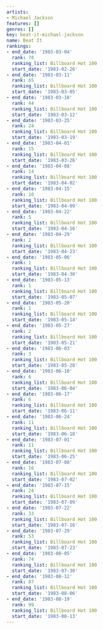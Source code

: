 ```yaml
---
artists:
- Michael Jackson
features: []
genres: []
key: beat-it-michael-jackson
name: Beat It
rankings:
- end_date: '1983-03-04'
  rank: 78
  ranking_list: Billboard Hot 100
  start_date: '1983-02-26'
- end_date: '1983-03-11'
  rank: 65
  ranking_list: Billboard Hot 100
  start_date: '1983-03-05'
- end_date: '1983-03-18'
  rank: 44
  ranking_list: Billboard Hot 100
  start_date: '1983-03-12'
- end_date: '1983-03-25'
  rank: 24
  ranking_list: Billboard Hot 100
  start_date: '1983-03-19'
- end_date: '1983-04-01'
  rank: 15
  ranking_list: Billboard Hot 100
  start_date: '1983-03-26'
- end_date: '1983-04-08'
  rank: 14
  ranking_list: Billboard Hot 100
  start_date: '1983-04-02'
- end_date: '1983-04-15'
  rank: 10
  ranking_list: Billboard Hot 100
  start_date: '1983-04-09'
- end_date: '1983-04-22'
  rank: 5
  ranking_list: Billboard Hot 100
  start_date: '1983-04-16'
- end_date: '1983-04-29'
  rank: 2
  ranking_list: Billboard Hot 100
  start_date: '1983-04-23'
- end_date: '1983-05-06'
  rank: 1
  ranking_list: Billboard Hot 100
  start_date: '1983-04-30'
- end_date: '1983-05-13'
  rank: 1
  ranking_list: Billboard Hot 100
  start_date: '1983-05-07'
- end_date: '1983-05-20'
  rank: 1
  ranking_list: Billboard Hot 100
  start_date: '1983-05-14'
- end_date: '1983-05-27'
  rank: 2
  ranking_list: Billboard Hot 100
  start_date: '1983-05-21'
- end_date: '1983-06-03'
  rank: 3
  ranking_list: Billboard Hot 100
  start_date: '1983-05-28'
- end_date: '1983-06-10'
  rank: 6
  ranking_list: Billboard Hot 100
  start_date: '1983-06-04'
- end_date: '1983-06-17'
  rank: 6
  ranking_list: Billboard Hot 100
  start_date: '1983-06-11'
- end_date: '1983-06-24'
  rank: 11
  ranking_list: Billboard Hot 100
  start_date: '1983-06-18'
- end_date: '1983-07-01'
  rank: 11
  ranking_list: Billboard Hot 100
  start_date: '1983-06-25'
- end_date: '1983-07-08'
  rank: 16
  ranking_list: Billboard Hot 100
  start_date: '1983-07-02'
- end_date: '1983-07-15'
  rank: 24
  ranking_list: Billboard Hot 100
  start_date: '1983-07-09'
- end_date: '1983-07-22'
  rank: 33
  ranking_list: Billboard Hot 100
  start_date: '1983-07-16'
- end_date: '1983-07-29'
  rank: 53
  ranking_list: Billboard Hot 100
  start_date: '1983-07-23'
- end_date: '1983-08-05'
  rank: 74
  ranking_list: Billboard Hot 100
  start_date: '1983-07-30'
- end_date: '1983-08-12'
  rank: 87
  ranking_list: Billboard Hot 100
  start_date: '1983-08-06'
- end_date: '1983-08-19'
  rank: 99
  ranking_list: Billboard Hot 100
  start_date: '1983-08-13'
---
```


